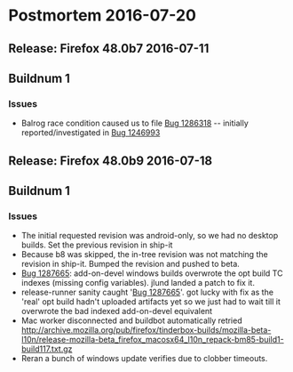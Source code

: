 # Postmortem 2016-07-20

## Release: Firefox 48.0b7 2016-07-11

## Buildnum 1
### Issues
- Balrog race condition caused us to file [Bug 1286318](https://bugzil.la/1286318) -- initially reported/investigated in [Bug 1246993](https://bugzil.la/1246993)

## Release: Firefox 48.0b9 2016-07-18

## Buildnum 1
### Issues
- The initial requested revision was android-only, so we had no desktop builds. Set the previous revision in ship-it
- Because b8 was skipped, the in-tree revision was not matching the revision in ship-it. Bumped the revision and pushed to beta.
- [Bug 1287665](https://bugzil.la/1287665): add-on-devel windows builds overwrote the opt build TC indexes (missing config variables). jlund landed a patch to fix it.
- release-runner sanity caught '[Bug 1287665](https://bugzil.la/1287665)'. got lucky with fix as the 'real' opt build hadn't uploaded artifacts yet so we just had to wait till it overwrote the bad indexed add-on-devel equivalent
- Mac worker disconnected and buildbot automatically retried http://archive.mozilla.org/pub/firefox/tinderbox-builds/mozilla-beta-l10n/release-mozilla-beta_firefox_macosx64_l10n_repack-bm85-build1-build117.txt.gz
- Reran a bunch of windows update verifies due to clobber timeouts.


